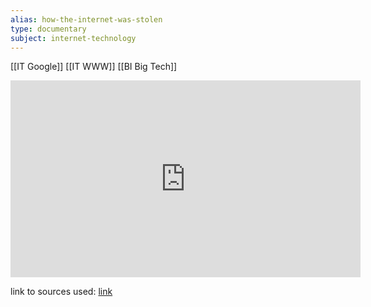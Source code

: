 ```yaml
---
alias: how-the-internet-was-stolen
type: documentary
subject: internet-technology
---
```

[[IT Google]]
[[IT WWW]]
[[BI Big Tech]]

<iframe width="560" height="315" src="https://www.youtube.com/embed/oLLxpAZzy0s?si=omXEPozSdd30N2Oq" title="YouTube video player" frameborder="0" allow="accelerometer; autoplay; clipboard-write; encrypted-media; gyroscope; picture-in-picture; web-share" referrerpolicy="strict-origin-when-cross-origin" allowfullscreen></iframe>

link to sources used:
[link](https://lewwaller.com/how-the-internet-was-stolen/)